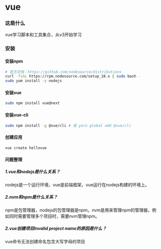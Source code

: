 # vue

### 这是什么
vue学习脚本和工具集合，从v3开始学习

### 安装
#### 安装npm
```bash
# 官方文档：https://github.com/nodesource/distributions
curl -fsSL https://rpm.nodesource.com/setup_18.x | sudo bash -
sudo yum install -y nodejs
```
#### 安装vue
```bash
sudo npm install vue@next
```

#### 安装vue-cli
```bash
sudo npm install -g @vue/cli # 或 yarn global add @vue/cli
```

#### 创建应用
```bash
vue create hellovue
```

#### 问题整理
##### 1.vue和nodejs是什么关系？
nodejs是一个运行环境，vue是前端框架，vue运行在nodejs构建的环境上。
##### 2.nvm和npm是什么关系？
npm是包管理器，nodejs的包管理器是npm。nvm是用来管理npm的管理器，例如同时需要管理多个项目时，需要nvm管理npm。
##### 2.vue创建项目Invalid project name的原因是什么？
vue命令无法创建命名包含大写字母的项目
